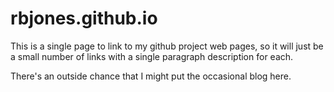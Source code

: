 # rbjones.github.io

This is a single page to link to my github project web pages, so it will just be a small number of links with a single paragraph description for each.

There's an outside chance that I might put the occasional blog here.
